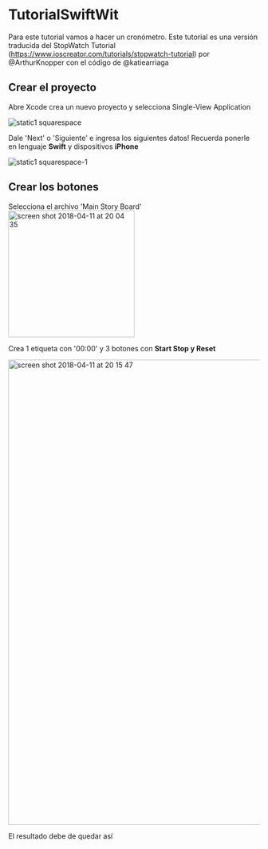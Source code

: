 # TutorialSwiftWit


Para este tutorial vamos a hacer un cronómetro. Este tutorial es una versión traducida del StopWatch Tutorial (https://www.ioscreator.com/tutorials/stopwatch-tutorial) por @ArthurKnopper con el código de @katiearriaga 

## Crear el proyecto 

Abre Xcode crea un nuevo proyecto y selecciona Single-View Application

![static1 squarespace](https://user-images.githubusercontent.com/17911474/38650581-56383926-3dc2-11e8-865c-83e91301f85e.png)

Dale 'Next' o 'Siguiente' e ingresa los siguientes datos! Recuerda ponerle en lenguaje **Swift** y dispositivos **iPhone**


![static1 squarespace-1](https://user-images.githubusercontent.com/17911474/38650724-0ed91de2-3dc3-11e8-92ff-b4b6cada3915.png)


## Crear los botones 

Selecciona el archivo 'Main Story Board' 
<img width="253" alt="screen shot 2018-04-11 at 20 04 35" src="https://user-images.githubusercontent.com/17911474/38651082-dc56598c-3dc4-11e8-8036-3898d0a9b63c.png">

Crea 1 etiqueta con '00:00' y 3 botones con **Start Stop y Reset**

<img width="930" alt="screen shot 2018-04-11 at 20 15 47" src="https://user-images.githubusercontent.com/17911474/38651167-58dd6e8c-3dc5-11e8-8228-5f97b5903c30.png">


El resultado debe de quedar así 
